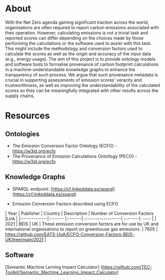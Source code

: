 # About

With the Net Zero agenda gaining significant traction across the world, organisations are often required to report carbon emissions associated with their operation. However, calculating emissions is not a trivial task and reported scores can differ depending on the choices made by those performing the calculations or the software used to assist with this task. This might include the methodology and conversion factors used to calculate the scores as well as the origin and accuracy of the input data (e.g., energy usage). The aim of this project is to provide ontology models and software tools to formalise provenance of carbon footprint calculations in a machine-understandable knowledge graphs to enhance the transparency of such process. We argue that such provenance metadata is crucial in supporting assessments of emission scores' veracity and trustworthiness, as well as improving the understandability of the calculated scores so they can be meaningfully integrated with other results across the supply chains.

# Resources

## Ontologies 

* The Emission Conversion Factor Ontology (ECFO) - [https://w3id.org/ecfo ](https://w3id.org/ecfo)
* The Provenance of Emission Calculations Ontoltogy (PECO) - [https://w3id.org/ecfo ](https://w3id.org/peco)

## Knowledge Graphs 

* SPARQL endpoint: [https://cf.linkeddata.es/sparql] (https://cf.linkeddata.es/sparql)

* Emission Conversion Factors described using ECFO 
 
 | Year        | Publisher | Country  | Description      | Number of Conversion Factors |Link |
|:-------------|:------- |:-------|  :------------------| :-------|: ---- |
| 2021      | BEIS | UK | These emission conversion factors are for use by UK and international organisations to report on greenhouse gas emissions. | 7605 |  https://github.com/EATS-UoA/ECFO-Conversion-Factors-BEIS-UK/tree/main/2021 |

## Software

[Semantic Machine Lerning Impact Calculator] (https://github.com/TEC-Toolkit/Semantic_Machine_Learning_Impact_Calculator)
